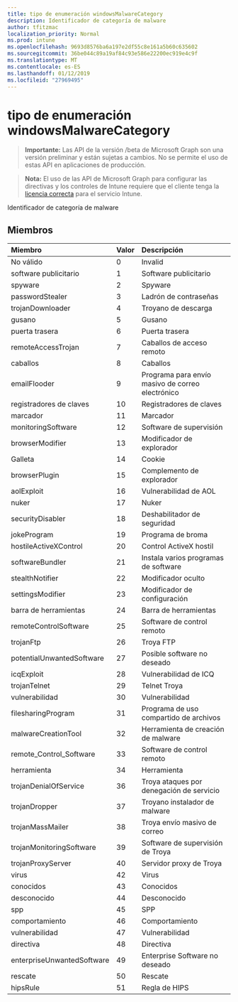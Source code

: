 ```yaml
---
title: tipo de enumeración windowsMalwareCategory
description: Identificador de categoría de malware
author: tfitzmac
localization_priority: Normal
ms.prod: intune
ms.openlocfilehash: 9693d8576ba6a197e2df55c8e161a5b60c635602
ms.sourcegitcommit: 36be044c89a19af84c93e586e22200ec919e4c9f
ms.translationtype: MT
ms.contentlocale: es-ES
ms.lasthandoff: 01/12/2019
ms.locfileid: "27969495"
---
```

# <a name="windowsmalwarecategory-enum-type"></a>tipo de enumeración windowsMalwareCategory

> **Importante:** Las API de la versión /beta de Microsoft Graph son una versión preliminar y están sujetas a cambios. No se permite el uso de estas API en aplicaciones de producción.

> **Nota:** El uso de las API de Microsoft Graph para configurar las directivas y los controles de Intune requiere que el cliente tenga la [licencia correcta](https://go.microsoft.com/fwlink/?linkid=839381) para el servicio Intune.

Identificador de categoría de malware
## <a name="members"></a>Miembros
|Miembro	|Valor|Descripción|
|:---|:---|:---|
|No válido|0|Invalid|
|software publicitario|1|Software publicitario|
|spyware|2|Spyware|
|passwordStealer|3|Ladrón de contraseñas|
|trojanDownloader|4|Troyano de descarga|
|gusano|5|Gusano|
|puerta trasera|6|Puerta trasera|
|remoteAccessTrojan|7|Caballos de acceso remoto|
|caballos|8|Caballos|
|emailFlooder|9|Programa para envío masivo de correo electrónico|
|registradores de claves|10|Registradores de claves|
|marcador|11|Marcador|
|monitoringSoftware|12|Software de supervisión|
|browserModifier|13|Modificador de explorador|
|Galleta|14|Cookie|
|browserPlugin|15|Complemento de explorador|
|aolExploit|16|Vulnerabilidad de AOL|
|nuker|17|Nuker|
|securityDisabler|18|Deshabilitador de seguridad|
|jokeProgram|19|Programa de broma|
|hostileActiveXControl|20|Control ActiveX hostil|
|softwareBundler|21|Instala varios programas de software|
|stealthNotifier|22|Modificador oculto|
|settingsModifier|23|Modificador de configuración|
|barra de herramientas|24|Barra de herramientas|
|remoteControlSoftware|25|Software de control remoto|
|trojanFtp|26|Troya FTP|
|potentialUnwantedSoftware|27|Posible software no deseado|
|icqExploit|28|Vulnerabilidad de ICQ|
|trojanTelnet|29|Telnet Troya|
|vulnerabilidad|30|Vulnerabilidad|
|filesharingProgram|31|Programa de uso compartido de archivos|
|malwareCreationTool|32|Herramienta de creación de malware|
|remote_Control_Software|33|Software de control remoto|
|herramienta|34|Herramienta|
|trojanDenialOfService|36|Troya ataques por denegación de servicio|
|trojanDropper|37|Troyano instalador de malware|
|trojanMassMailer|38|Troya envío masivo de correo|
|trojanMonitoringSoftware|39|Software de supervisión de Troya|
|trojanProxyServer|40|Servidor proxy de Troya|
|virus|42|Virus|
|conocidos|43|Conocidos|
|desconocido|44|Desconocido|
|spp|45|SPP|
|comportamiento|46|Comportamiento|
|vulnerabilidad|47|Vulnerabilidad|
|directiva|48|Directiva|
|enterpriseUnwantedSoftware|49|Enterprise Software no deseado|
|rescate|50|Rescate|
|hipsRule|51|Regla de HIPS|





